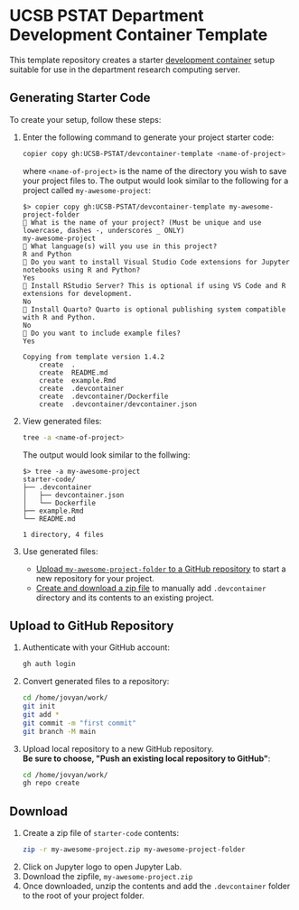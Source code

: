 # UCSB PSTAT Department Development Container Template

This template repository creates a starter [development container](https://computing.pstat.ucsb.edu/docs/devcontainer.html) setup suitable for use in the department research computing server.

## Generating Starter Code

To create your setup, follow these steps:

1. Enter the following command to generate your project starter code: 
    ```bash
    copier copy gh:UCSB-PSTAT/devcontainer-template <name-of-project>
    ```  
    where `<name-of-project>` is the name of the directory you wish to save your project files to. The output would look similar to the following for a project called `my-awesome-project`:  
    ```
    $> copier copy gh:UCSB-PSTAT/devcontainer-template my-awesome-project-folder
    🎤 What is the name of your project? (Must be unique and use lowercase, dashes -, underscores _ ONLY)
    my-awesome-project
    🎤 What language(s) will you use in this project?
    R and Python
    🎤 Do you want to install Visual Studio Code extensions for Jupyter notebooks using R and Python?
    Yes
    🎤 Install RStudio Server? This is optional if using VS Code and R extensions for development.
    No
    🎤 Install Quarto? Quarto is optional publishing system compatible with R and Python.
    No
    🎤 Do you want to include example files?
    Yes

    Copying from template version 1.4.2
        create  .
        create  README.md
        create  example.Rmd
        create  .devcontainer
        create  .devcontainer/Dockerfile
        create  .devcontainer/devcontainer.json
    ```

1. View generated files:
    ```bash
    tree -a <name-of-project>
    ```  
    The output would look similar to the follwing:  
    ```
    $> tree -a my-awesome-project
    starter-code/
    ├── .devcontainer
    │   ├── devcontainer.json
    │   └── Dockerfile
    ├── example.Rmd
    └── README.md

    1 directory, 4 files
    ```
1. Use generated files:  
    - [Upload `my-awesome-project-folder` to a GitHub repository](#upload-to-github-repository) to start a new repository for your project.
    - [Create and download a zip file](#download) to manually add `.devcontainer` directory and its contents to an existing project.

## Upload to GitHub Repository

1. Authenticate with your GitHub account:
    ```bash
    gh auth login
    ```
1. Convert generated files to a repository:
    ```bash
    cd /home/jovyan/work/
    git init
    git add *
    git commit -m "first commit"
    git branch -M main
    ```
1. Upload local repository to a new GitHub repository.  
    **Be sure to choose, "Push an existing local repository to GitHub"**:
    ```bash
    cd /home/jovyan/work/
    gh repo create 
    ```

## Download

1. Create a zip file of `starter-code` contents:
    ```bash
    zip -r my-awesome-project.zip my-awesome-project-folder
    ```
1. Click on Jupyter logo to open Jupyter Lab.
1. Download the zipfile, `my-awesome-project.zip`
1. Once downloaded, unzip the contents and add the `.devcontainer` folder to the root of your project folder.

